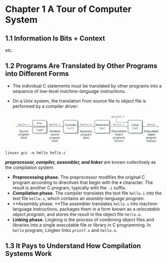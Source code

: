 # Chapter 1 A Tour of Computer System

## 1.1 Information Is Bits + Context

etc.

## 1.2 Programs Are Translated by Other Programs into Different Forms

-   The individual C statements must be translated by other programs into a sequence of low-lecel *machine-language* instructions.

-   On a Unix system, the translation from source file to object file is performed by a compiler driver:

    ![image-20230408222826953](./assets/image-20230408222826953.png)

```shell
linux> gcc -o hello hello.c
```

***preprocessor, compiler, assembler, and linker*** are known collectively as the compilation system.

-   **Preprocessing phase.** The preprocessor modifies the original C program according to directives that begin with the `#` character. The result is another C program, typically with the `.i` suffix.
-   **Compilation phase.** The compiler translates the text file `hello.i` into the text file `hello.s`, which contains an *assmbly-language program*.
-   **Assembly phase. **The assembler translates `hello.s` into machine-language instructions, packages them in a form known as a *relocatable object program*, and stores the result in the object file `hello.o`. 
-   **Linking phase.** Lingking is the process of combining object files and libraries into a single executable file or library in C programming. In `hello` program, Lingker links `printf.o` and `hello.o`. 

## 1.3 It Pays to Understand How Compilation Systems Work

